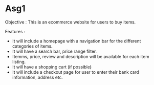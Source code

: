 # Asg1

Objective : This is an ecommerce website for users to buy items. 

Features : 
- It will include a homepage with a navigation bar for the different categories of items.
- It will have a search bar, price range filter.
- Itemms, price, review and description will be available for each item listing.
- It will have a shopping cart (if possible)
- It will include a checkout page for user to enter their bank card information, address etc.

